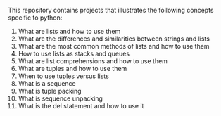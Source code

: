 This repository contains projects that illustrates the following concepts specific to python:
1. What are lists and how to use them
2. What are the differences and similarities between strings and lists
3. What are the most common methods of lists and how to use them
4. How to use lists as stacks and queues
5. What are list comprehensions and how to use them
6. What are tuples and how to use them
7. When to use tuples versus lists
8. What is a sequence
9. What is tuple packing
10. What is sequence unpacking
11. What is the del statement and how to use it

